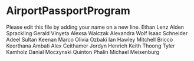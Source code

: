 # AirportPassportProgram

Please edit this file by adding your name on a new line.
Ethan Lenz
Alden Sprackling
Gerald Vinyeta
Alexsa Walczak
Alexandra Wolf
Isaac Schneider
Adeel Sultan
Keenan Marco
Olivia Ozbaki
Ian Hawley
Mitchell Bricco
Keerthana Ambati
Alex Ceithamer
Jordyn Henrich
Keith Thoong
Tyler Kamholz
Danial Moczynski
Quinton Phalin
Michael Meisenburg